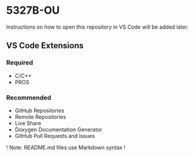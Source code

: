# 5327B-OU  
Instructions on how to open this repository in VS Code will be added later.  

## VS Code Extensions
### Required
- C/C++
- PROS
### Recommended
- GitHub Repositories
- Remote Repositories
- Live Share
- Doxygen Documentation Generator
- GitHub Pull Requests and Issues

  
! Note: README.md files use Markdown syntax !
